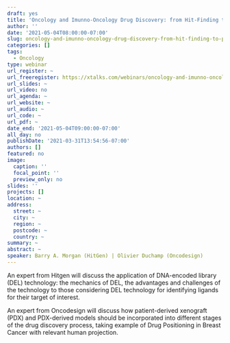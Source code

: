 ```yaml
---
draft: yes
title: 'Oncology and Imunno-Oncology Drug Discovery: from Hit-Finding to Pre-Clinical Candidate Selection'
author: ''
date: '2021-05-04T08:00:00-07:00'
slug: oncology-and-imunno-oncology-drug-discovery-from-hit-finding-to-pre-clinical-candidate-selection
categories: []
tags: 
  - Oncology
type: webinar
url_register: ~
url_freeregister: https://xtalks.com/webinars/oncology-and-imunno-oncology-drug-discovery-from-hit-finding-to-pre-clinical-candidate-selection/
url_slides: ~
url_video: no
url_agenda: ~
url_website: ~
url_audio: ~
url_code: ~
url_pdf: ~
date_end: '2021-05-04T09:00:00-07:00'
all_day: no
publishDate: '2021-03-31T13:54:56-07:00'
authors: []
featured: no
image:
  caption: ''
  focal_point: ''
  preview_only: no
slides: ''
projects: []
location: ~
address:
  street: ~
  city: ~
  region: ~
  postcode: ~
  country: ~
summary: ~
abstract: ~
speaker: Barry A. Morgan (HitGen) | Olivier Duchamp (Oncodesign)
---
```

<!--more-->
An expert from Hitgen will discuss the application of DNA-encoded library (DEL) technology: the mechanics of DEL, the advantages and challenges of the technology to those considering DEL technology for identifying ligands for their target of interest.  

An expert from Oncodesign will discuss how patient-derived xenograft (PDX) and PDX-derived models should be incorporated into different stages of the drug discovery process, taking example of Drug Positioning in Breast Cancer with relevant human projection.  